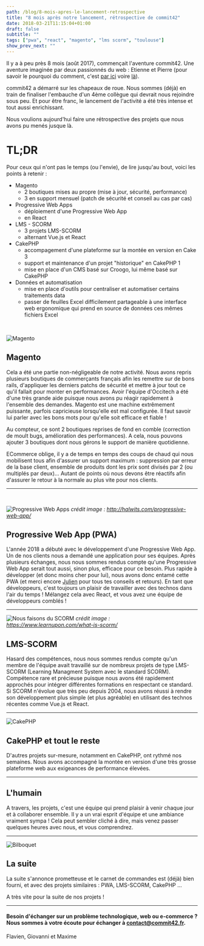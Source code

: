 ```yaml
---
path: /blog/8-mois-apres-le-lancement-retrospective
title: "8 mois après notre lancement, rétrospective de commit42"
date: 2018-03-21T11:15:04+01:00
draft: false
subtitle: ""
tags: ["pwa", "react", "magento", "lms scorm", "toulouse"]
show_prev_next: ""
---
```




Il y a à peu près 8 mois (août 2017), commençait l'aventure commit42. Une aventure imaginée par deux passionnés du web : Etienne et Pierre (pour savoir le pourquoi du comment, c'est [par ici](https://www.occitech.fr/blog/2017/02/nouvelle-equipe-de-developpement/) voire [là](https://www.occitech.fr/blog/2017/10/actualites-de-fin-dannee-pourquoi-ce-silence/)).

commit42 a démarré sur les chapeaux de roue. Nous sommes (déjà) en train de finaliser l'embauche d'un 4ème collègue qui devrait nous rejoindre sous peu. Et pour être franc, le lancement de l'activité a été très intense et tout aussi enrichissant.

Nous voulions aujourd'hui faire une rétrospective des projets que nous avons pu menés jusque là.

# TL;DR

Pour ceux qui n'ont pas le temps (ou l'envie), de lire jusqu'au bout, voici les points à retenir :

* Magento
  * 2 boutiques mises au propre (mise à jour, sécurité, performance)
  * 3 en support mensuel (patch de sécurité et conseil au cas par cas)
* Progressive Web Apps
  * déploiement d'une Progressive Web App
  * en React
* LMS - SCORM
  * 3 projets LMS-SCORM
  * alternant Vue.js et React
* CakePHP
  * accompagement d'une plateforme sur la montée en version en Cake 3
  * support et maintenance d'un projet "historique" en CakePHP 1
  * mise en place d'un CMS basé sur Croogo, lui même basé sur CakePHP
* Données et automatisation
  * mise en place d'outils pour centraliser et automatiser certains traitements data
  * passer de feuilles Excel difficilement partageable à une interface web ergonomique qui prend en source de données ces mêmes fichiers Excel

&nbsp;

![Magento](/assets/magento.jpg)


## Magento

Cela a été une partie non-négligeable de notre activité. Nous avons repris plusieurs boutiques de commerçants français afin les remettre sur de bons rails, d'appliquer les derniers patchs de sécurité et mettre à jour tout ce qu'il fallait pour monter en performances.
Avoir l'équipe d'Occitech a été d'une très grande aide puisque nous avons pu réagir rapidement à l'ensemble des demandes. Magento est une machine extrêmement puissante, parfois capricieuse lorsqu'elle est mal configurée. Il faut savoir lui parler avec les bons mots pour qu'elle soit efficace et fiable !

Au compteur, ce sont 2 boutiques reprises de fond en comble (correction de moult bugs, amélioration des performances). A cela, nous pouvons ajouter 3 boutiques dont nous gérons le support de manière quotidienne.

ECommerce oblige, il y a de temps en temps des coups de chaud qui nous mobilisent tous afin d'assurer un support maximum : suppression par erreur de la base client, ensemble de produits dont les prix sont divisés par 2 (ou multiplés par deux)... Autant de points où nous devons être réactifs afin d'assurer le retour à la normale au plus vite pour nos clients.

---

&nbsp;

![Progressive Web Apps](/assets/pwa.jpg)
*crédit image : http://halwits.com/progressive-web-app/*

## Progressive Web App (PWA)

L'année 2018 a débuté avec le développement d'une Progressive Web App. Un de nos clients nous a demandé une application pour ses équipes. Après plusieurs échanges, nous nous sommes rendus compte qu'une Progressive Web App serait tout aussi, sinon plus, efficace pour ce besoin. Plus rapide à développer (et donc moins cher pour lui), nous avons donc entamé cette PWA (et merci encore [Julien](https://www.julienpradet.fr/) pour tous tes conseils et retours).
En tant que développeurs, c'est toujours un plaisir de travailler avec des technos dans l'air du temps ! Mélangez cela avec React, et vous avez une équipe de développeurs comblés !

---
![Nous faisons du SCORM](/assets/scorm.png)
*crédit image : https://www.learnupon.com/what-is-scorm/*

## LMS-SCORM

Hasard des compétences, nous nous sommes rendus compte qu'un membre de l'équipe avait travaillé sur de nombreux projets de type LMS-SCORM (Learning Managment System avec le standard SCORM). Compétence rare et précieuse puisque nous avons été rapidement approchés pour intégrer différentes formations en respectant ce standard.
Si SCORM n'évolue que très peu depuis 2004, nous avons réussi à rendre son développement plus simple (et plus agréable) en utilisant des technos récentes comme Vue.js et React.

---


![CakePHP](/assets/cakephp.jpg)

## CakePHP et tout le reste

D'autres projets sur-mesure, notamment en CakePHP, ont rythmé nos semaines. Nous avons accompagné la montée en version d'une très grosse plateforme web aux exigeances de performance élevées.

---


## L'humain

A travers, les projets, c'est une équipe qui prend plaisir à venir chaque jour et à collaborer ensemble. Il y a un vrai esprit d'équipe et une ambiance vraiment sympa ! Cela peut sembler cliché à dire, mais venez passer quelques heures avec nous, et vous comprendrez.

---
![Bilboquet](/assets/bilboquet.gif)

## La suite

La suite s'annonce prometteuse et le carnet de commandes est (déjà) bien fourni, et avec des projets similaires : PWA, LMS-SCORM, CakePHP ...


A très vite pour la suite de nos projets !

---

#### Besoin d'échanger sur un problème technologique, web ou e-commerce ? Nous sommes à votre écoute pour échanger à [contact@commit42.fr](mailto:contact@commit42.fr).



Flavien, Giovanni et Maxime
